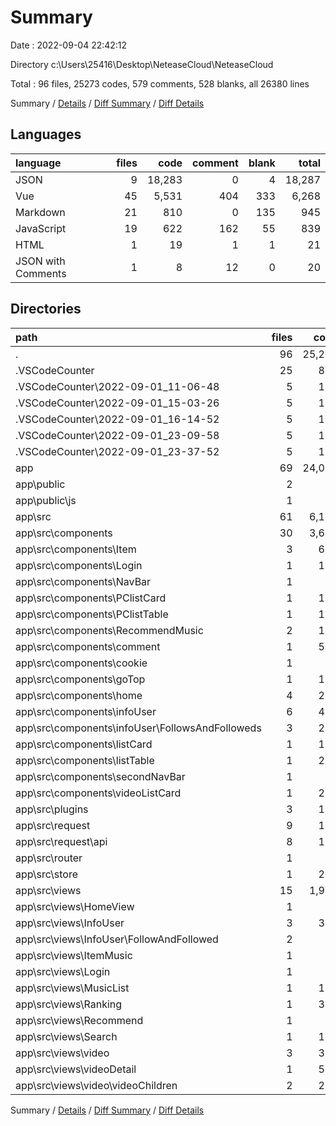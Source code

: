# Summary

Date : 2022-09-04 22:42:12

Directory c:\\Users\\25416\\Desktop\\NeteaseCloud\\NeteaseCloud

Total : 96 files,  25273 codes, 579 comments, 528 blanks, all 26380 lines

Summary / [Details](details.md) / [Diff Summary](diff.md) / [Diff Details](diff-details.md)

## Languages
| language | files | code | comment | blank | total |
| :--- | ---: | ---: | ---: | ---: | ---: |
| JSON | 9 | 18,283 | 0 | 4 | 18,287 |
| Vue | 45 | 5,531 | 404 | 333 | 6,268 |
| Markdown | 21 | 810 | 0 | 135 | 945 |
| JavaScript | 19 | 622 | 162 | 55 | 839 |
| HTML | 1 | 19 | 1 | 1 | 21 |
| JSON with Comments | 1 | 8 | 12 | 0 | 20 |

## Directories
| path | files | code | comment | blank | total |
| :--- | ---: | ---: | ---: | ---: | ---: |
| . | 96 | 25,273 | 579 | 528 | 26,380 |
| .VSCodeCounter | 25 | 800 | 0 | 130 | 930 |
| .VSCodeCounter\\2022-09-01_11-06-48 | 5 | 152 | 0 | 26 | 178 |
| .VSCodeCounter\\2022-09-01_15-03-26 | 5 | 154 | 0 | 26 | 180 |
| .VSCodeCounter\\2022-09-01_16-14-52 | 5 | 159 | 0 | 26 | 185 |
| .VSCodeCounter\\2022-09-01_23-09-58 | 5 | 170 | 0 | 26 | 196 |
| .VSCodeCounter\\2022-09-01_23-37-52 | 5 | 165 | 0 | 26 | 191 |
| app | 69 | 24,036 | 579 | 396 | 25,011 |
| app\\public | 2 | 34 | 4 | 1 | 39 |
| app\\public\\js | 1 | 15 | 3 | 0 | 18 |
| app\\src | 61 | 6,109 | 562 | 387 | 7,058 |
| app\\src\\components | 30 | 3,604 | 171 | 227 | 4,002 |
| app\\src\\components\\Item | 3 | 652 | 21 | 11 | 684 |
| app\\src\\components\\Login | 1 | 105 | 0 | 3 | 108 |
| app\\src\\components\\NavBar | 1 | 81 | 2 | 5 | 88 |
| app\\src\\components\\PClistCard | 1 | 121 | 7 | 8 | 136 |
| app\\src\\components\\PClistTable | 1 | 184 | 9 | 18 | 211 |
| app\\src\\components\\RecommendMusic | 2 | 122 | 1 | 16 | 139 |
| app\\src\\components\\comment | 1 | 522 | 49 | 53 | 624 |
| app\\src\\components\\cookie | 1 | 22 | 3 | 4 | 29 |
| app\\src\\components\\goTop | 1 | 108 | 5 | 11 | 124 |
| app\\src\\components\\home | 4 | 273 | 7 | 16 | 296 |
| app\\src\\components\\infoUser | 6 | 410 | 26 | 26 | 462 |
| app\\src\\components\\infoUser\\FollowsAndFolloweds | 3 | 264 | 24 | 20 | 308 |
| app\\src\\components\\listCard | 1 | 122 | 7 | 8 | 137 |
| app\\src\\components\\listTable | 1 | 201 | 4 | 16 | 221 |
| app\\src\\components\\secondNavBar | 1 | 87 | 1 | 5 | 93 |
| app\\src\\components\\videoListCard | 1 | 209 | 16 | 12 | 237 |
| app\\src\\plugins | 3 | 119 | 13 | 10 | 142 |
| app\\src\\request | 9 | 118 | 70 | 30 | 218 |
| app\\src\\request\\api | 8 | 107 | 58 | 27 | 192 |
| app\\src\\router | 1 | 94 | 33 | 4 | 131 |
| app\\src\\store | 1 | 204 | 34 | 3 | 241 |
| app\\src\\views | 15 | 1,916 | 236 | 106 | 2,258 |
| app\\src\\views\\HomeView | 1 | 23 | 1 | 4 | 28 |
| app\\src\\views\\InfoUser | 3 | 319 | 22 | 16 | 357 |
| app\\src\\views\\InfoUser\\FollowAndFollowed | 2 | 78 | 17 | 14 | 109 |
| app\\src\\views\\ItemMusic | 1 | 47 | 8 | 4 | 59 |
| app\\src\\views\\Login | 1 | 11 | 0 | 2 | 13 |
| app\\src\\views\\MusicList | 1 | 143 | 8 | 2 | 153 |
| app\\src\\views\\Ranking | 1 | 341 | 10 | 2 | 353 |
| app\\src\\views\\Recommend | 1 | 27 | 0 | 4 | 31 |
| app\\src\\views\\Search | 1 | 104 | 5 | 4 | 113 |
| app\\src\\views\\video | 3 | 365 | 50 | 19 | 434 |
| app\\src\\views\\videoDetail | 1 | 531 | 132 | 48 | 711 |
| app\\src\\views\\video\\videoChildren | 2 | 280 | 48 | 17 | 345 |

Summary / [Details](details.md) / [Diff Summary](diff.md) / [Diff Details](diff-details.md)